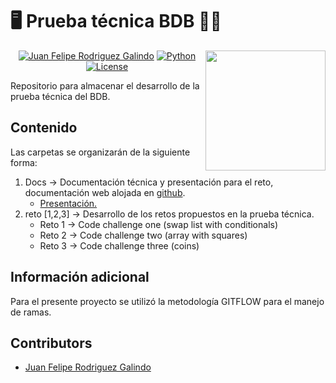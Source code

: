 # 🖥️ **Prueba técnica BDB** 👨‍💻

<img src="https://media4.giphy.com/media/v1.Y2lkPTc5MGI3NjExbXljZ2NraGtwejQ4d3ExZW93OThqYWlkZm41cmN2MHkwbHFibXd0ZyZlcD12MV9pbnRlcm5hbF9naWZfYnlfaWQmY3Q9cw/4JXZP79AynQYP6yQRI/giphy.webp" width="192px" height="192px" align="right"/>

<center>

[![Juan Felipe Rodriguez Galindo](https://img.shields.io/badge/Juferoga-github-br?style=flat-square)][1]
[![Python](https://img.shields.io/badge/Python-3-orange?style=flat-square)][2]
[![License](https://img.shields.io/badge/License-GPLV3-blue?style=flat-square)][3]

</center>

Repositorio para almacenar el desarrollo de la prueba técnica del BDB.

## Contenido

Las carpetas se organizarán de la siguiente forma:

1. Docs  → Documentación técnica y presentación para el reto, documentación web alojada en [github][4].
    * [Presentación.][5]
2. reto [1,2,3] → Desarrollo de los retos propuestos en la prueba técnica.
    * Reto 1 → Code challenge one (swap list with conditionals)
    * Reto 2 → Code challenge two (array with squares)
    * Reto 3 → Code challenge three (coins)

## Información adicional

Para el presente proyecto se utilizó la metodología GITFLOW para el manejo de ramas.

## Contributors

* [Juan Felipe Rodriguez Galindo][1]

 [1]:https://github.com/Juferoga
 [2]:https://www.python.org/
 [3]:https://github.com/Juferoga/ptbdb/blob/main/LICENSE
 [4]:https://github.com/Juferoga/ptbdb/docs
 [5]:https://github.com/Juferoga/ptbdb/docs/presentacion.pdf
